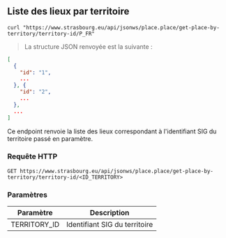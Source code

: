 ## Liste des lieux par territoire

```shell
curl "https://www.strasbourg.eu/api/jsonws/place.place/get-place-by-territory/territory-id/P_FR"
```

> La structure JSON renvoyée est la suivante :

```json
[
  {
    "id": "1",
    ...
  }, {
    "id": "2",
    ...
  },
  ...
]
```

Ce endpoint renvoie la liste des lieux correspondant à l'identifiant SIG du territoire passé en paramètre.

### Requête HTTP

`GET https://www.strasbourg.eu/api/jsonws/place.place/get-place-by-territory/territory-id/<ID_TERRITORY>`

### Paramètres

Paramètre | Description
--------- | -----------
TERRITORY_ID | Identifiant SIG du territoire
